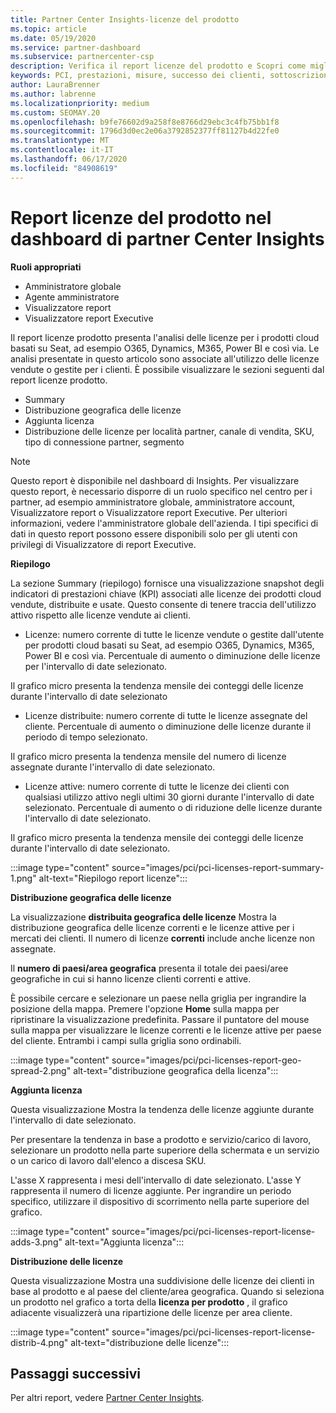 ```yaml
---
title: Partner Center Insights-licenze del prodotto
ms.topic: article
ms.date: 05/19/2020
ms.service: partner-dashboard
ms.subservice: partnercenter-csp
description: Verifica il report licenze del prodotto e Scopri come migliorare i prodotti cloud con licenza (o basata su postazione) che Vendi o Gestisci per i tuoi clienti.
keywords: PCI, prestazioni, misure, successo dei clienti, sottoscrizioni cloud, analisi, report
author: LauraBrenner
ms.author: labrenne
ms.localizationpriority: medium
ms.custom: SEOMAY.20
ms.openlocfilehash: b9fe76602d9a258f8e8766d29ebc3c4fb75bb1f8
ms.sourcegitcommit: 1796d3d0ec2e06a3792852377ff81127b4d22fe0
ms.translationtype: MT
ms.contentlocale: it-IT
ms.lasthandoff: 06/17/2020
ms.locfileid: "84908619"
---
```

# <a name="product-licenses-report-in-the-partner-center-insights-dashboard"></a>Report licenze del prodotto nel dashboard di partner Center Insights

**Ruoli appropriati**
- Amministratore globale
- Agente amministratore
- Visualizzatore report
- Visualizzatore report Executive

Il report licenze prodotto presenta l'analisi delle licenze per i prodotti cloud basati su Seat, ad esempio O365, Dynamics, M365, Power BI e così via. Le analisi presentate in questo articolo sono associate all'utilizzo delle licenze vendute o gestite per i clienti. È possibile visualizzare le sezioni seguenti dal report licenze prodotto.

- Summary
- Distribuzione geografica delle licenze
- Aggiunta licenza
- Distribuzione delle licenze per località partner, canale di vendita, SKU, tipo di connessione partner, segmento

 > [!NOTE]
 > Questo report è disponibile nel dashboard di Insights. Per visualizzare questo report, è necessario disporre di un ruolo specifico nel centro per i partner, ad esempio amministratore globale, amministratore account, Visualizzatore report o Visualizzatore report Executive. Per ulteriori informazioni, vedere l'amministratore globale dell'azienda. I tipi specifici di dati in questo report possono essere disponibili solo per gli utenti con privilegi di Visualizzatore di report Executive.

**Riepilogo**

La sezione Summary (riepilogo) fornisce una visualizzazione snapshot degli indicatori di prestazioni chiave (KPI) associati alle licenze dei prodotti cloud vendute, distribuite e usate. Questo consente di tenere traccia dell'utilizzo attivo rispetto alle licenze vendute ai clienti.

- Licenze: numero corrente di tutte le licenze vendute o gestite dall'utente per prodotti cloud basati su Seat, ad esempio O365, Dynamics, M365, Power BI e così via. Percentuale di aumento o diminuzione delle licenze per l'intervallo di date selezionato.

Il grafico micro presenta la tendenza mensile dei conteggi delle licenze durante l'intervallo di date selezionato

- Licenze distribuite: numero corrente di tutte le licenze assegnate del cliente.
Percentuale di aumento o diminuzione delle licenze durante il periodo di tempo selezionato.

Il grafico micro presenta la tendenza mensile del numero di licenze assegnate durante l'intervallo di date selezionato.

- Licenze attive: numero corrente di tutte le licenze dei clienti con qualsiasi utilizzo attivo negli ultimi 30 giorni durante l'intervallo di date selezionato.
Percentuale di aumento o di riduzione delle licenze durante l'intervallo di date selezionato.

Il grafico micro presenta la tendenza mensile dei conteggi delle licenze durante l'intervallo di date selezionato.

:::image type="content" source="images/pci/pci-licenses-report-summary-1.png" alt-text="Riepilogo report licenze":::

**Distribuzione geografica delle licenze**

La visualizzazione **distribuita geografica delle licenze** Mostra la distribuzione geografica delle licenze correnti e le licenze attive per i mercati dei clienti. Il numero di licenze **correnti** include anche licenze non assegnate.

Il **numero di paesi/area geografica** presenta il totale dei paesi/aree geografiche in cui si hanno licenze clienti correnti e attive.

È possibile cercare e selezionare un paese nella griglia per ingrandire la posizione della mappa. Premere l'opzione **Home** sulla mappa per ripristinare la visualizzazione predefinita. Passare il puntatore del mouse sulla mappa per visualizzare le licenze correnti e le licenze attive per paese del cliente. Entrambi i campi sulla griglia sono ordinabili.

:::image type="content" source="images/pci/pci-licenses-report-geo-spread-2.png" alt-text="distribuzione geografica della licenza":::

**Aggiunta licenza**

Questa visualizzazione Mostra la tendenza delle licenze aggiunte durante l'intervallo di date selezionato. 

Per presentare la tendenza in base a prodotto e servizio/carico di lavoro, selezionare un prodotto nella parte superiore della schermata e un servizio o un carico di lavoro dall'elenco a discesa SKU.

L'asse X rappresenta i mesi dell'intervallo di date selezionato. L'asse Y rappresenta il numero di licenze aggiunte. Per ingrandire un periodo specifico, utilizzare il dispositivo di scorrimento nella parte superiore del grafico.

:::image type="content" source="images/pci/pci-licenses-report-license-adds-3.png" alt-text="Aggiunta licenza":::

**Distribuzione delle licenze**

Questa visualizzazione Mostra una suddivisione delle licenze dei clienti in base al prodotto e al paese del cliente/area geografica. Quando si seleziona un prodotto nel grafico a torta della **licenza per prodotto** , il grafico adiacente visualizzerà una ripartizione delle licenze per area cliente.

:::image type="content" source="images/pci/pci-licenses-report-license-distrib-4.png" alt-text="distribuzione delle licenze":::

## <a name="next-steps"></a>Passaggi successivi

Per altri report, vedere [Partner Center Insights](partner-center-insights.md).
